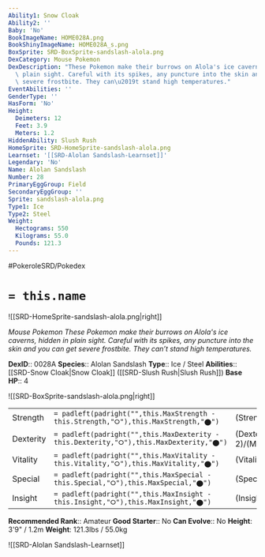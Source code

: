 ```yaml
---
Ability1: Snow Cloak
Ability2: ''
Baby: 'No'
BookImageName: HOME028A.png
BookShinyImageName: HOME028A_s.png
BoxSprite: SRD-BoxSprite-sandslash-alola.png
DexCategory: Mouse Pokemon
DexDescription: "These Pokemon make their burrows on Alola's ice caverns, hidden in\
  \ plain sight. Careful with its spikes, any puncture into the skin and you can get\
  \ severe frostbite. They can\u2019t stand high temperatures."
EventAbilities: ''
GenderType: ''
HasForm: 'No'
Height:
  Deimeters: 12
  Feet: 3.9
  Meters: 1.2
HiddenAbility: Slush Rush
HomeSprite: SRD-HomeSprite-sandslash-alola.png
Learnset: '[[SRD-Alolan Sandslash-Learnset]]'
Legendary: 'No'
Name: Alolan Sandslash
Number: 28
PrimaryEggGroup: Field
SecondaryEggGroup: ''
Sprite: sandslash-alola.png
Type1: Ice
Type2: Steel
Weight:
  Hectograms: 550
  Kilograms: 55.0
  Pounds: 121.3
---
```


#PokeroleSRD/Pokedex

# `= this.name`

![[SRD-HomeSprite-sandslash-alola.png|right]]

*Mouse Pokemon*
*These Pokemon make their burrows on Alola's ice caverns, hidden in plain sight. Careful with its spikes, any puncture into the skin and you can get severe frostbite. They can’t stand high temperatures.*

**DexID**:: 0028A
**Species**:: Alolan Sandslash
**Type**:: Ice / Steel
**Abilities**:: [[SRD-Snow Cloak|Snow Cloak]] ([[SRD-Slush Rush|Slush Rush]])
**Base HP**:: 4

![[SRD-BoxSprite-sandslash-alola.png|right]]

|           |                                                                                        |                                          |
| --------- | -------------------------------------------------------------------------------------- | ---------------------------------------- |
| Strength  | `= padleft(padright("",this.MaxStrength - this.Strength,"⭘"),this.MaxStrength,"⬤")`    | (Strength::3)/(MaxStrength::6)   |
| Dexterity | `= padleft(padright("",this.MaxDexterity - this.Dexterity,"⭘"),this.MaxDexterity,"⬤")` | (Dexterity:: 2)/(MaxDexterity::4) |
| Vitality  | `= padleft(padright("",this.MaxVitality - this.Vitality,"⭘"),this.MaxVitality,"⬤")`    | (Vitality::3)/(MaxVitality::7)   |
| Special   | `= padleft(padright("",this.MaxSpecial - this.Special,"⭘"),this.MaxSpecial,"⬤")`       | (Special::1)/(MaxSpecial::3)     |
| Insight   | `= padleft(padright("",this.MaxInsight - this.Insight,"⭘"),this.MaxInsight,"⬤")`       | (Insight::2)/(MaxInsight::4)     |

**Recommended Rank**:: Amateur
**Good Starter**:: No
**Can Evolve**:: No
**Height**: 3'9" / 1.2m
**Weight**: 121.3lbs / 55.0kg

![[SRD-Alolan Sandslash-Learnset]]